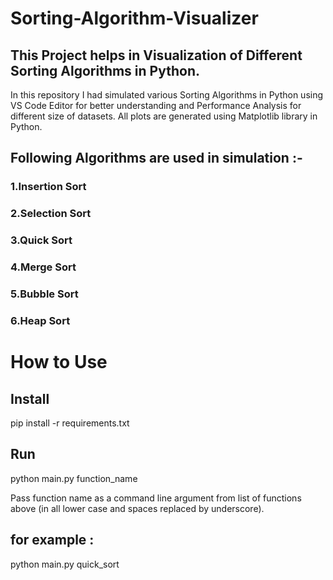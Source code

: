 # Sorting-Algorithm-Visualizer
## This Project helps in  Visualization of Different Sorting  Algorithms in Python.
In this repository I had simulated  various Sorting Algorithms  in Python using  VS Code Editor for better understanding and  Performance Analysis for different size of datasets. 
All plots are generated using Matplotlib library in Python.
## Following  Algorithms are used in simulation :-
### 1.Insertion Sort                                                                                                                                                            
### 2.Selection Sort                           
### 3.Quick Sort
### 4.Merge Sort
### 5.Bubble Sort
### 6.Heap Sort

# How to Use
## Install 
pip install -r requirements.txt

## Run
python main.py function_name

Pass function name as a command line argument from list of functions above (in all lower case and spaces replaced by underscore).

## for example :
python main.py quick_sort
